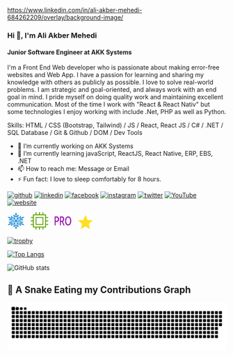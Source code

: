 https://www.linkedin.com/in/ali-akber-mehedi-684262209/overlay/background-image/


### Hi 👋, I'm Ali Akber Mehedi
#### Junior Software Engineer at AKK Systems

I'm a Front End Web developer who is passionate about making error-free websites and Web App. I have a passion for learning and sharing my knowledge with others as publicly as possible. I love to solve real-world problems. I am strategic and goal-oriented, and always work with an end goal in mind. I pride myself on doing quality work and maintaining excellent communication. Most of the time I work with "React & React Nativ" but some technologies I enjoy working with include .Net, PHP as well as Python.

Skills: HTML / CSS (Bootstrap, Tailwind) / JS / React, React JS / C# / .NET / SQL Database / Git & Github / DOM / Dev Tools

- 🔭 I’m currently working on AKK Systems 
- 🌱 I’m currently learning javaScript, ReactJS, React Native, ERP, EBS, .NET 
- 📫 How to reach me: Message or Email 
- ⚡ Fun fact: I love to sleep comfortably for 8 hours. 


[<img src='https://cdn.jsdelivr.net/npm/simple-icons@3.0.1/icons/github.svg' alt='github' height='40'>](https://github.com/aliakbermehedi1)  [<img src='https://cdn.jsdelivr.net/npm/simple-icons@3.0.1/icons/linkedin.svg' alt='linkedin' height='40'>](https://www.linkedin.com/in/ali-akber-mehedi-684262209/)  [<img src='https://cdn.jsdelivr.net/npm/simple-icons@3.0.1/icons/facebook.svg' alt='facebook' height='40'>](https://www.facebook.com/aliakbermehedi1)  [<img src='https://cdn.jsdelivr.net/npm/simple-icons@3.0.1/icons/instagram.svg' alt='instagram' height='40'>](https://www.instagram.com/aliakbermehedi/)  [<img src='https://cdn.jsdelivr.net/npm/simple-icons@3.0.1/icons/twitter.svg' alt='twitter' height='40'>](https://twitter.com/aliakbermehedi)  [<img src='https://cdn.jsdelivr.net/npm/simple-icons@3.0.1/icons/youtube.svg' alt='YouTube' height='40'>](https://www.youtube.com/channel/@aliakbermehedi9512)  [<img src='https://cdn.jsdelivr.net/npm/simple-icons@3.0.1/icons/icloud.svg' alt='website' height='40'>](https://aliakbermehedi.github.io/)  

<a href='https://archiveprogram.github.com/'><img src='https://raw.githubusercontent.com/acervenky/animated-github-badges/master/assets/acbadge.gif' width='40' height='40'></a> <a href='https://docs.github.com/en/developers'><img src='https://raw.githubusercontent.com/acervenky/animated-github-badges/master/assets/devbadge.gif' width='40' height='40'></a> <a href='https://github.com/pricing'><img src='https://raw.githubusercontent.com/acervenky/animated-github-badges/master/assets/pro.gif' width='40' height='40'></a> <a href='https://stars.github.com/'><img src='https://raw.githubusercontent.com/acervenky/animated-github-badges/master/assets/starbadge.gif' width='35' height='35'></a> 

[![trophy](https://github-profile-trophy.vercel.app/?username=aliakbermehedi1)](https://github.com/ryo-ma/github-profile-trophy)

[![Top Langs](https://github-readme-stats.vercel.app/api/top-langs/?username=aliakbermehedi1)](https://github.com/anuraghazra/github-readme-stats)

![GitHub stats](https://github-readme-stats.vercel.app/api?username=aliakbermehedi1&show_icons=true)  
  


## 🐍 A Snake Eating my Contributions Graph
	
<p align = "center">
	<img src = "https://github.com/shaonkhalifa/shaonkhalifa/blob/main/github-contribution-grid-snake.svg" alt = "Snake Game"/>
</p>
